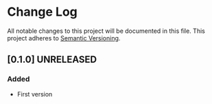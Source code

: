# Change Log
All notable changes to this project will be documented in this file.
This project adheres to [Semantic Versioning](http://semver.org/).

## [0.1.0] UNRELEASED
### Added
- First version
 